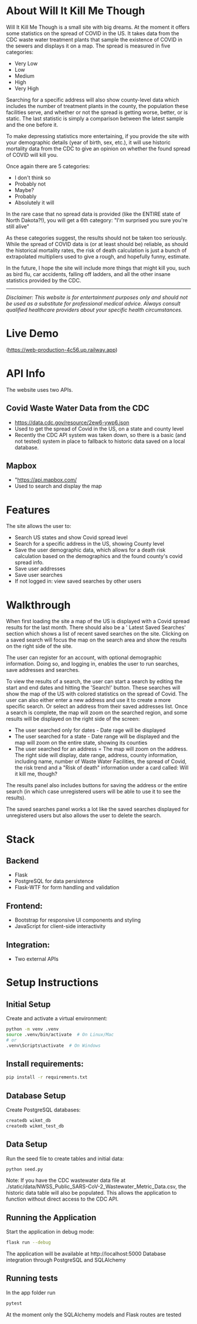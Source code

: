 # About Will It Kill Me Though

Will It Kill Me Though is a small site with big dreams. At the moment it offers some statistics on the spread of COVID in the US. It takes data from the CDC waste water treatment plants that sample the existence of COVID in the sewers and displays it on a map. The spread is measured in five categories:

- Very Low
- Low
- Medium
- High
- Very High

Searching for a specific address will also show county-level data which includes the number of treatment plants in the county, the population these facilities serve, and whether or not the spread is getting worse, better, or is static. The last statistic is simply a comparison between the latest sample and the one before it.

To make depressing statistics more entertaining, if you provide the site with your demographic details (year of birth, sex, etc.), it will use historic mortality data from the CDC to give an opinion on whether the found spread of COVID will kill you.

Once again there are 5 categories:

- I don't think so
- Probably not
- Maybe?
- Probably
- Absolutely it will

In the rare case that no spread data is provided (like the ENTIRE state of
North Dakota?!), you will get a 6th category: "I'm surprised you sure you're still
alive"

As these categories suggest, the results should not be taken too seriously. While the spread of COVID data is (or at least should be) reliable, as should the historical mortality rates, the risk of death calculation is just a bunch of extrapolated multipliers used to give a rough, and hopefully funny, estimate.

In the future, I hope the site will include more things that might kill you, such as bird flu, car accidents, falling off ladders, and all the other insane statistics provided by the CDC.

---

_Disclaimer: This website is for entertainment purposes only and should not be used as a substitute for professional medical advice. Always consult qualified healthcare providers about your specific health circumstances._

# Live Demo

(https://web-production-4c56.up.railway.app)

# API Info

The website uses two APIs.

## Covid Waste Water Data from the CDC

- https://data.cdc.gov/resource/2ew6-ywp6.json
- Used to get the spread of Covid in the US, on a state and county level
- Recently the CDC API system was taken down, so there is a basic (and not tested) system in place to fallback to historic data saved on a local database.

## Mapbox

- "https://api.mapbox.com/
- Used to search and display the map

# Features

The site allows the user to:

- Search US states and show Covid spread level
- Search for a specific address in the US, showing County level
- Save the user demographic data, which allows for a death risk calculation based on the demographics and the found county's covid spread info.
- Save user addresses
- Save user searches
- If not logged in: view saved searches by other users

# Walkthrough

When first loading the site a map of the US is displayed with a Covid spread results for the last month. There should also be a ' Latest Saved Searches' section which shows a list of recent saved searches on the site. Clicking on a saved search will focus the map on the search area and show the results on the right side of the site.

The user can register for an account, with optional demographic information. Doing so, and logging in, enables the user to run searches, save addresses and searches.

To view the results of a search, the user can start a search by editing the start and end dates and hitting the 'Search!' button. These searches will show the map of the US with colored statistics on the spread of Covid. The user can also either enter a new address and use it to create a more specific search. Or select an address from their saved addresses list. Once a search is complete, the map will zoom on the searched region, and some results will be displayed on the right side of the screen:

- The user searched only for dates - Date rage will be displayed
- The user searched for a state - Date range will be displayed and the map will zoom on the entire state, showing its counties
- The user searched for an address = The map will zoom on the address. The right side will display, date range, address, county information, including name, number of Waste Water Facilities, the spread of Covid, the risk trend and a "Risk of death" information under a card called: Will it kill me, though?

The results panel also includes buttons for saving the address or the entire search (in which case unregistered users will be able to use it to see the results).

The saved searches panel works a lot like the saved searches displayed for unregistered users but also allows the user to delete the search.

# Stack

## Backend

- Flask
- PostgreSQL for data persistence
- Flask-WTF for form handling and validation

## Frontend:

- Bootstrap for responsive UI components and styling
- JavaScript for client-side interactivity

## Integration:

- Two external APIs

# Setup Instructions

## Initial Setup

Create and activate a virtual environment:

```bash
python -m venv .venv
source .venv/bin/activate  # On Linux/Mac
# or
.venv\Scripts\activate  # On Windows
```

## Install requirements:

```bash
pip install -r requirements.txt
```

## Database Setup

Create PostgreSQL databases:

```bash
createdb wikmt_db
createdb wikmt_test_db
```

## Data Setup

Run the seed file to create tables and initial data:

```bash
python seed.py
```

Note: If you have the CDC wastewater data file at ./static/data/NWSS_Public_SARS-CoV-2_Wastewater_Metric_Data.csv, the historic data table will also be populated. This allows the application to function without direct access to the CDC API.

## Running the Application

Start the application in debug mode:

```bash
flask run --debug
```

The application will be available at http://localhost:5000 Database integration through PostgreSQL and SQLAlchemy

## Running tests

In the app folder run

```bash
pytest
```

At the moment only the SQLAlchemy models and Flask routes are tested
